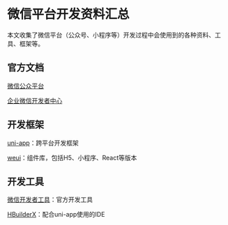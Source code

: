 # 微信平台开发资料汇总

本文收集了微信平台（公众号、小程序等）开发过程中会使用到的各种资料、工具、框架等。

## 官方文档

[微信公众平台](https://mp.weixin.qq.com/)

[企业微信开发者中心](https://developer.work.weixin.qq.com/)

## 开发框架

[uni-app](https://uniapp.dcloud.net.cn/)：跨平台开发框架

[weui](https://github.com/Tencent/weui)：组件库，包括H5、小程序、React等版本

## 开发工具

[微信开发者工具](https://developers.weixin.qq.com/miniprogram/dev/devtools/download.html)：官方开发工具

[HBuilderX](https://hx.dcloud.net.cn/)：配合uni-app使用的IDE
